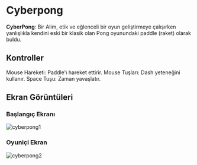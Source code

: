 # Cyberpong

**CyberPong**: Bir Alim, etik ve eğlenceli bir oyun geliştirmeye çalışırken yanlışlıkla kendini eski bir klasik olan Pong oyunundaki paddle (raket) olarak buldu. 

## Kontroller
Mouse Hareketi: Paddle'ı hareket ettirir.
Mouse Tuşları: Dash yeteneğini kullanır.
Space Tuşu: Zaman yavaşlatır.

## Ekran Görüntüleri
### Başlangıç Ekranı
![cyberpong1](https://github.com/user-attachments/assets/0e7a2429-4340-4cda-9965-3cb14c3abfc9)

### Oyuniçi Ekran
![cyberpong2](https://github.com/user-attachments/assets/3735fd8e-718a-4857-b429-3bfb5763c5ae)
